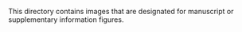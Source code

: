 This directory contains images that are designated for manuscript or supplementary information figures.
